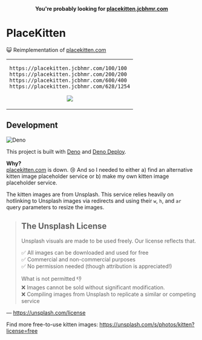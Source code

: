<p align="center">
  <b>You're probably looking for <a href="https://placekitten.jcbhmr.com">placekitten.jcbhmr.com</a></b>
</p>

# PlaceKitten

😺 Reimplementation of [placekitten.com](https://placekitten.com)

<table align=center><td>

```
https://placekitten.jcbhmr.com/100/100
https://placekitten.jcbhmr.com/200/200
https://placekitten.jcbhmr.com/600/400
https://placekitten.jcbhmr.com/628/1254
```

<p align=center>
  <img src="https://placekitten.jcbhmr.com/400/200">
</p>

</table>

## Development

![Deno](https://img.shields.io/badge/Deno-222222?style=for-the-badge&logo=Deno&logoColor=70FFAF)

This project is built with [Deno](https://deno.com/) and
[Deno Deploy](https://deno.com/deploy).

**Why?**\
[placekitten.com](https://placekitten.com/) is down. 😢 And so I needed to
either a) find an alternative kitten image placeholder service or b) make my own
kitten image placeholder service.

The kitten images are from Unsplash. This service relies heavily on hotlinking
to Unsplash images via redirects and using their `w`, `h`, and `ar` query
parameters to resize the images.

> ## The Unsplash License
>
> Unsplash visuals are made to be used freely. Our license reflects that.
>
> ✅ All images can be downloaded and used for free\
> ✅ Commercial and non-commercial purposes\
> ✅ No permission needed (though attribution is appreciated!)
>
> What is not permitted 👎\
> ❌ Images cannot be sold without significant modification.\
> ❌ Compiling images from Unsplash to replicate a similar or competing service

&mdash; https://unsplash.com/license

Find more free-to-use kitten images:
https://unsplash.com/s/photos/kitten?license=free
